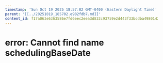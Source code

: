 ```yaml
---
timestamp: 'Sun Oct 19 2025 18:57:02 GMT-0400 (Eastern Daylight Time)'
parent: '[[../20251019_185702.e982fdb7.md]]'
content_id: f17a063e6363586e7fd6eec2eea3d833c93759e2d443f33bcdba498014201bd0
---
```


# error: Cannot find name schedulingBaseDate
